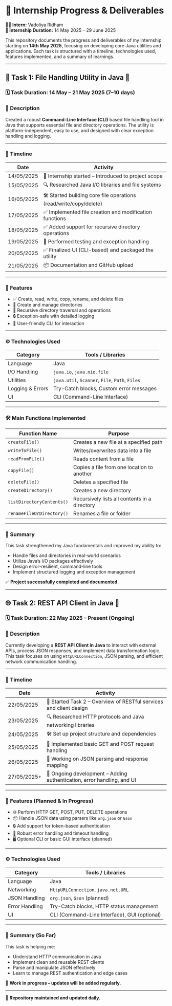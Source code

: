 # 📘 Internship Progress & Deliverables

**👨‍💻 Intern:** Vadoliya Ridham  
**📅 Internship Duration:** 14 May 2025 – 29 June 2025

This repository documents the progress and deliverables of my internship starting on **14th May 2025**, focusing on developing core Java utilities and applications. Each task is structured with a timeline, technologies used, features implemented, and a summary of learnings.

---

## 🔧 Task 1: File Handling Utility in Java 📁  
### 🗓️ Task Duration: 14 May – 21 May 2025 (7–10 days)

### 📝 Description  
Created a robust **Command-Line Interface (CLI)** based file handling tool in Java that supports essential file and directory operations. The utility is platform-independent, easy to use, and designed with clear exception handling and logging.

---

### 📅 Timeline

| Date        | Activity                                                                 |
|-------------|--------------------------------------------------------------------------|
| 14/05/2025  | 📌 Internship started – Introduced to project scope                      |
| 15/05/2025  | 🔍 Researched Java I/O libraries and file systems                        |
| 16/05/2025  | 🛠️ Started building core file operations (read/write/copy/delete)        |
| 17/05/2025  | ✅ Implemented file creation and modification functions                   |
| 18/05/2025  | ✅ Added support for recursive directory operations                       |
| 19/05/2025  | 🧪 Performed testing and exception handling                               |
| 20/05/2025  | ✅ Finalized UI (CLI-based) and packaged the utility                      |
| 21/05/2025  | 📦 Documentation and GitHub upload                                       |

---

### 📌 Features

- ✅ Create, read, write, copy, rename, and delete files  
- 📂 Create and manage directories  
- 🔁 Recursive directory traversal and operations  
- 🔒 Exception-safe with detailed logging  
- 🧪 User-friendly CLI for interaction  

---

### ⚙️ Technologies Used

| Category         | Tools / Libraries                              |
|------------------|------------------------------------------------|
| Language         | Java                                           |
| I/O Handling     | `java.io`, `java.nio.file`                     |
| Utilities        | `java.util`, `Scanner`, `File`, `Path`, `Files`|
| Logging & Errors | Try-Catch blocks, Custom error messages        |
| UI               | CLI (Command-Line Interface)                   |

---

### 🛠️ Main Functions Implemented

| Function Name              | Purpose                                              |
|----------------------------|------------------------------------------------------|
| `createFile()`             | Creates a new file at a specified path               |
| `writeToFile()`            | Writes/overwrites data into a file                   |
| `readFromFile()`           | Reads content from a file                            |
| `copyFile()`               | Copies a file from one location to another           |
| `deleteFile()`             | Deletes a specified file                             |
| `createDirectory()`        | Creates a new directory                              |
| `listDirectoryContents()`  | Recursively lists all contents in a directory        |
| `renameFileOrDirectory()`  | Renames a file or folder                             |

---

### 🚀 Summary  
This task strengthened my Java fundamentals and improved my ability to:

- Handle files and directories in real-world scenarios  
- Utilize Java’s I/O packages effectively  
- Design error-resilient, command-line tools  
- Implement structured logging and exception management  

✅ **Project successfully completed and documented.**

---

## 🌐 Task 2: REST API Client in Java 🔌  
### 🗓️ Task Duration: 22 May 2025 – Present (Ongoing)

### 📝 Description  
Currently developing a **REST API Client in Java** to interact with external APIs, process JSON responses, and implement data transformation logic. This task focuses on using `HttpURLConnection`, JSON parsing, and efficient network communication handling.

---

### 📅 Timeline

| Date        | Activity                                                                 |
|-------------|--------------------------------------------------------------------------|
| 22/05/2025  | 🧭 Started Task 2 – Overview of RESTful services and client design       |
| 23/05/2025  | 🔍 Researched HTTP protocols and Java networking libraries               |
| 24/05/2025  | 🛠️ Set up project structure and dependencies                            |
| 25/05/2025  | 🔄 Implemented basic GET and POST request handling                       |
| 26/05/2025  | 🧪 Working on JSON parsing and response mapping                          |
| 27/05/2025+ | 🚧 Ongoing development – Adding authentication, error handling, and UI   |

---

### 📌 Features (Planned & In Progress)

- 🌐 Perform HTTP GET, POST, PUT, DELETE operations  
- 📦 Handle JSON data using parsers like `org.json` or `Gson`  
- 🔒 Add support for token-based authentication  
- 🧪 Robust error handling and timeout handling  
- 🖥️ Optional CLI or basic GUI interface (planned)

---

### ⚙️ Technologies Used

| Category         | Tools / Libraries                              |
|------------------|------------------------------------------------|
| Language         | Java                                           |
| Networking       | `HttpURLConnection`, `java.net.URL`            |
| JSON Handling    | `org.json`, `Gson` (planned)                   |
| Error Handling   | Try-Catch blocks, HTTP status management       |
| UI               | CLI (Command-Line Interface), GUI (optional)   |

---

### 🚀 Summary (So Far)

This task is helping me:

- Understand HTTP communication in Java  
- Implement clean and reusable REST clients  
- Parse and manipulate JSON effectively  
- Learn to manage REST authentication and edge cases  

🔄 **Work in progress – updates will be added regularly.**

---

📁 **Repository maintained and updated daily.**  
